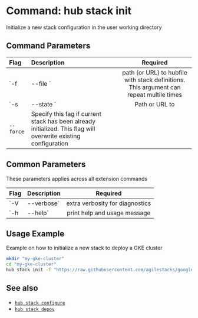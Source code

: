 # Command: hub stack init

Initialize a new stack configuration in the user working directory

## Command Parameters

| Flag   | Description | Required
| :-------- | :-------- | :-: |
| `-f | --file <hubfile>` | path (or URL) to hubfile with stack definitions. This argument can repeat multile times | x |
| `-s | --state <statefile>` | Path or URL to  |
| `--force` | Specify this fag if current stack has been already initialized. This flag will overwrite existing configuration  |

## Common Parameters

These parameters applies across all extension commands

| Flag   | Description | Required
| :-------- | :-------- | :-: |
| `-V | --verbose` | extra verbosity for diagnostics | |
| `-h | --help` | print help and usage message | |

## Usage Example

Example on how to initialize a new stack to deploy a GKE cluster

```bash
mkdir "my-gke-cluster"
cd "my-gke-cluster"
hub stack init -f "https://raw.githubusercontent.com/agilestacks/google-stacks/main/hub-just-gke.yaml"
```

## See also

* [`hub stack configure`](hub-stack-configure.md)
* [`hub stack depoy`](hub-stack-deploy.md)

